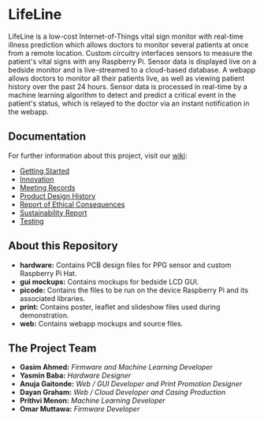 # LifeLine

LifeLine is a low-cost Internet-of-Things vital sign monitor with real-time illness prediction which allows doctors to monitor several patients at once from a remote location. Custom circuitry interfaces sensors to measure the patient's vital signs with any Raspberry Pi. Sensor data is displayed live on a bedside monitor and is live-streamed to a cloud-based database. A webapp allows doctors to monitor all their patients live, as well as viewing patient history over the past 24 hours. Sensor data is processed in real-time by a machine learning algorithm to detect and predict a critical event in the patient's status, which is relayed to the doctor via an instant notification in the webapp.

## Documentation

For further information about this project, visit our [wiki](https://github.com/anujaagaitonde/Bedside-Monitor/wiki):
* [Getting Started](https://github.com/anujaagaitonde/Bedside-Monitor/wiki/Getting-Started)
* [Innovation](https://github.com/anujaagaitonde/Bedside-Monitor/wiki/Innovation)
* [Meeting Records](https://github.com/anujaagaitonde/Bedside-Monitor/wiki/Meeting-Records)
* [Product Design History](https://github.com/anujaagaitonde/Bedside-Monitor/wiki/Product-Design-History)
* [Report of Ethical Consequences](https://github.com/anujaagaitonde/Bedside-Monitor/wiki/Report-of-Ethical-Consequences)
* [Sustainability Report](https://github.com/anujaagaitonde/Bedside-Monitor/wiki/Sustainability-Report)
* [Testing](https://github.com/anujaagaitonde/Bedside-Monitor/wiki/Testing)

## About this Repository

* **hardware:** Contains PCB design files for PPG sensor and custom Raspberry Pi Hat.
* **gui mockups:** Contains mockups for bedside LCD GUI.
* **picode:** Contains the files to be run on the device Raspberry Pi and its associated libraries.
* **print:** Contains poster, leaflet and slideshow files used during demonstration.
* **web:** Contains webapp mockups and source files.

## The Project Team

* **Gasim Ahmed:** *Firmware and Machine Learning Developer*
* **Yasmin Baba:** *Hardware Designer*
* **Anuja Gaitonde:** *Web / GUI Developer and Print Promotion Designer*
* **Dayan Graham:** *Web / Cloud Developer and Casing Production*
* **Prithvi Menon:** *Machine Learning Developer*
* **Omar Muttawa:** *Firmware Developer*
